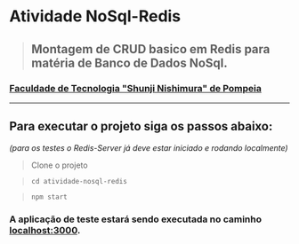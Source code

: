 # **Atividade NoSql-Redis**

> ## Montagem de CRUD basico em Redis para matéria de Banco de Dados NoSql.

### [Faculdade de Tecnologia "Shunji Nishimura" de Pompeia](https://sites.google.com/fatecpompeia.edu.br/new/home)

---

## Para executar o projeto siga os passos abaixo:
*(para os testes o Redis-Server já deve estar iniciado e rodando localmente)*

> Clone o projeto

> ``cd atividade-nosql-redis``

> ``npm start``

### A aplicação de teste estará sendo executada no caminho [localhost:3000](http://localhost:3000/).
